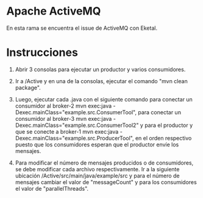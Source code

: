 # Apache ActiveMQ
En esta rama se encuentra el issue de ActiveMQ con Eketal.

# Instrucciones

1. Abrir 3 consolas para ejecutar un productor y varios consumidores. 

2. Ir a /Active y en una de la consolas, ejecutar el comando "mvn clean package".

3. Luego, ejecutar cada .java con el siguiente comando para conectar un consumidor al broker-2 mvn exec:java -Dexec.mainClass="example.src.ConsumerTool", para conectar un consumidor al broker-3 mvn exec:java -Dexec.mainClass="example.src.ConsumerTool2" y para el productor y que se conecte a broker-1 mvn exec:java -Dexec.mainClass="example.src.ProducerTool", en el orden respectivo puesto que los consumidores esperan que el productor envíe los mensajes.

4. Para modificar el número de mensajes producidos o de consumidores, se debe modificar cada archivo respectivamente. Ir a la siguiente ubicación /Active/src/main/java/example/src y para el número de mensajes cambiar el valor de "messageCount" y para los consumidores el valor de "parallelThreads".
